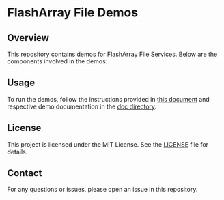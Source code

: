 
# FlashArray File Demos

## Overview
This repository contains demos for FlashArray File Services. Below are the components involved in the demos:

## Usage
To run the demos, follow the instructions provided in [this document](./doc/readme.md) and respective demo documentation in the [doc directory](./doc).

## License
This project is licensed under the MIT License. See the [LICENSE](LICENSE) file for details.

## Contact
For any questions or issues, please open an issue in this repository.


